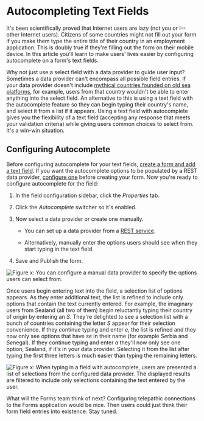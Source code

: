 # Autocompleting Text Fields

It's been scientifically proved that Internet users are lazy (not you or
I--other Internet users). Citizens of some countries might not fill out your
form if you make them type the entire title of their country in an employment
application. This is doubly true if they're filling out the form on their mobile
device. In this article you'll learn to make users' lives easier by configuring
autocomplete on a form's text fields.

Why not just use a select field with a data provider to guide user input?
Sometimes a data provider can't encompass all possible field entries. If your
data provider doesn't include 
[mythical countries founded on old sea platforms](https://en.wikipedia.org/wiki/Principality_of_Sealand),
for example, users from that country wouldn't be able to enter anything into the
select field. An alternative to this is using a text field with the autocomplete
feature so they can begin typing their country's name, and select it from a list
if it appears. Using a text field with autocomplete gives you the flexibility of
a text field (accepting any response that meets your validation criteria) while
giving users common choices to select from. It's a win-win situation.

## Configuring Autocomplete

Before configuring autocomplete for your text fields, 
[create a form and add a text field](/discover/portal/-/knowledge_base/7-1/creating-and-managing-forms). 
If you want the autocomplete options to be populated by a REST data provider,
[configure one](/discover/portal/-/knowledge_base/7-1/data-providers)
before creating your form. Now you're ready to configure autocomplete for the
field:

1. In the field configuration sidebar, click the *Properties* tab.

2. Click the *Autocomplete* switcher so it's enabled.

3. Now select a data provider or create one manually.

    -  You can set up a data provider from a 
        [REST service](/discover/portal/-/knowledge_base/7-1/data-providers).

    -  Alternatively, manually enter the options users should see when they
        start typing in the text field.

4. Save and Publish the form.

![Figure x: You can configure a manual data provider to specify the options
users can select from.](../../../images/forms-autocomplete-manually.png)

Once users begin entering text into the field, a selection list of options
appears. As they enter additional text, the list is refined to include only
options that contain the text currently entered. For example, the imaginary
users from Sealand (all two of them) begin reluctantly typing their country of
origin by entering an *S*. They're delighted to see a selection list with a
bunch of countries containing the letter *S* appear for their selection
convenience.  If they continue typing and enter *e*, the list is refined and
they now only see options that have *se* in their name (for example *Se*rbia and
*Se*negal). If they continue typing and enter *a* they'll now only see one
option, Sealand, if it's in your data provider. Selecting it from the list after
typing the first three letters is much easier than typing the remaining letters.

![Figure x: When typing in a field with autocomplete, users are presented a list of selections from the configured data provider. The displayed results are filtered to include only selections containing the text entered by the user.](../../../images/forms-autocomplete-filtering.png)

What will the Forms team think of next? Configuring telepathic connections to
the Forms application would be nice. Then users could just think their form
field entries into existence. Stay tuned.


